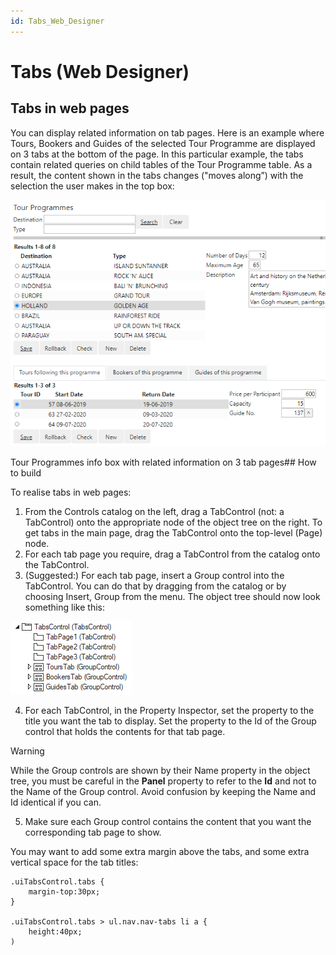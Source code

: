 ```yaml
---
id: Tabs_Web_Designer
---
```


# Tabs (Web Designer)

## Tabs in web pages

You can display related information on tab pages. Here is an example where Tours, Bookers and Guides of the selected Tour Programme are displayed on 3 tabs at the bottom of the page. In this particular example, the tabs contain related queries on child tables of the Tour Programme table. As a result, the content shown in the tabs changes ("moves along”) with the selection the user makes in the top box:

![](./assets/5b39d89b-9be6-467d-867f-3c37f0d6e1d7.png)

Tour Programmes info box with related information on 3 tab pages## How to build

To realise tabs in web pages:

1. From the Controls catalog on the left, drag a TabControl (not: a TabControl) onto the appropriate node of the object tree on the right. To get tabs in the main page, drag the TabControl onto the top-level (Page) node.
2. For each tab page you require, drag a TabControl from the catalog onto the TabControl.
3. (Suggested:) For each tab page, insert a Group control into the TabControl. You can do that by dragging from the catalog or by choosing Insert, Group from the menu. The object tree should now look something like this:

![](./assets/a7bd4d9d-472a-4874-8d20-266a58f7be8e.png)

4. For each TabControl, in the Property Inspector, set the property to the title you want the tab to display. Set the property to the Id of the Group control that holds the contents for that tab page.

> [!WARNING]
> While the Group controls are shown by their Name property in the object tree, you must be careful in the **Panel** property to refer to the **Id** and not to the Name of the Group control. Avoid confusion by keeping the Name and Id identical if you can.

5. Make sure each Group control contains the content that you want the corresponding tab page to show.

You may want to add some extra margin above the tabs, and some extra vertical space for the tab titles:

```language-css
.uiTabsControl.tabs {
	margin-top:30px;
}

.uiTabsControl.tabs > ul.nav.nav-tabs li a {
	height:40px;
)
```

 